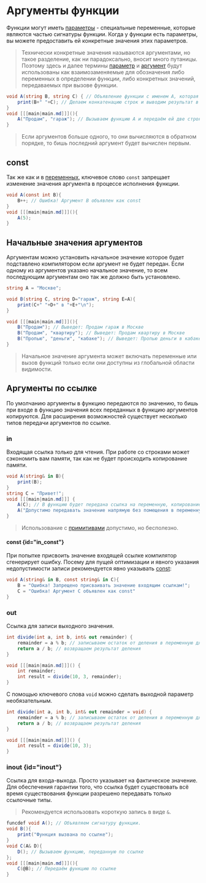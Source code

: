 <show-structure for="chapter,procedure" depth="3"/>

# Аргументы функции

Функции могут иметь [параметры](https://w.wiki/9pwD) - специальные переменные, которые являются частью сигнатуры
функции. Когда у функции есть параметры, вы можете предоставить ей конкретные значения этих параметров.

> Технически конкретные значения называются аргументами, но такое разделение, как ни парадоксально, вносит много
> путаницы.
> Поэтому здесь и далее термины [параметр](https://w.wiki/9vig) и [аргумент](https://w.wiki/8NLF) будут использованы как
> взаимозаменяемые для обозначения либо переменных в определении функции, либо конкретных
> значений, передаваемых при вызове функции.

```C#
void A(string B, string C) { // Объявление функции с именем A, которая принимает две строки B и C
    print(B+" "+C); // Делаем конкатенацию строк и выводим результат в консоль
}
void [[[main|main.md]]](){
    A("Продам", "гараж"); // Вызываем функцию A и передаём ей две строки аргументами
}
```

> Если аргументов больше одного, то они вычисляются в обратном порядке, то бишь последний аргумент будет вычислен
> первым.

## const

Так же как и в [переменных](var.md#const), ключевое слово `const` запрещает
изменение значения аргумента в процессе исполнения функции.

```C#
void A(const int B){
    B++; // Ошибка! Аргумент B объявлен как const
}
void [[[main|main.md]]](){
    A(5);
}
```

## Начальные значения аргументов

Аргументам можно установить начальное значение которое будет подставлено компилятором если аргумент не будет передан.
Если одному из аргументов указано начальное значение, то всем последующим аргументам оно так же должно быть установлено.

```C#
string A = "Москве";

void B(string C, string D="гараж", string E=A){
    print(C+" "+D+" в "+E+"\n");
}

void [[[main|main.md]]](){
    B("Продам"); // Выведет: Продам гараж в Москве
    B("Продам", "квартиру"); // Выведет: Продам квартиру в Москве
    B("Пропью", "деньги", "кабаке"); // Выведет: Пропью деньги в кабаке
}
```

> Начальное значение аргумента может включать переменные или вызов функций только если они доступны из глобальной
> области видимости.

## Аргументы по ссылке

По умолчанию аргументы в функцию передаются по значению, то бишь при входе в функцию значения всех переданных в функцию
аргументов копируются. Для расширения возможностей существует несколько типов передачи аргументов по ссылке.

### in

Входящая ссылка _только_ для чтения. При работе со строками может сэкономить вам памяти, так как не будет происходить
копирование памяти.

```C#
void A(string& in B){
    print(B);
}
string C = "Привет!";
void [[[main|main.md]]] {
    A(C); // В функцию будет передана ссылка на переменную, копирование памяти не произойдёт.
    A("Допустимо передавать значение напрямую без помещения в переменную");
}
```

> Использование с [примитивами](data-types.md#primitive) допустимо, но бесполезно.

#### const {id="in_const"}

При попытке присвоить значение входящей ссылке компилятор сгенерирует ошибку. Посему для пущей оптимизации и явного
указания недопустимости записи рекомендуется явно указывать [const](https://xgm.guru/p/ij/angelscript-function#const):

```C#
void A(string& in B, const string& in C){
    B = "Ошибка! Запрещено присваивать значение входящим ссылкам!";
    C = "Ошибка! Аргумент C объявлен как const"
}
```

### out

Ссылка для записи выходного значения.

```C#
int divide(int a, int b, int& out remainder) {
    remainder = a % b; // записываем остаток от деления в переменную для выхода
    return a / b; // возвращаем результат деления
}

void [[[main|main.md]]]() {
    int remainder;
    int result = divide(10, 3, remainder);
}
```

С помощью ключевого слова `void` можно сделать выходной параметр необязательным.

```C#
int divide(int a, int b, int& out remainder = void) {
    remainder = a % b; // записываем остаток от деления в переменную для выхода
    return a / b; // возвращаем результат деления
}

void [[[main|main.md]]]() {
    int result = divide(10, 3);
}
```

### inout {id="inout"}

Ссылка для входа-выхода. Просто указывает на фактическое значение. Для обеспечения гарантии того, что ссылка будет
существовать всё время существования функции разрешено передавать только ссылочные типы.

> Рекомендуется использовать короткую запись в виде `&`.

```C#
funcdef void A(); // Объявляем сигнатуру функции.
void B(){
    print("Функция вызвана по ссылке");
}
void C(A& D){
    D(); // Вызываем функцию, переданную по ссылке
};
void [[[main|main.md]]](){
    C(@B); // Передаём функцию по ссылке
}
```